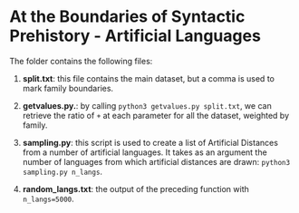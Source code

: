 # At the Boundaries of Syntactic Prehistory - Artificial Languages

The folder contains the following files:

1. **split.txt**: this file contains the main dataset, but a comma is used to mark family boundaries.

2. **getvalues.py.**: by calling ```python3 getvalues.py split.txt```, we can retrieve the ratio of ```+``` at each parameter for all the dataset, weighted by family.

3. **sampling.py**: this script is used to create a list of Artificial Distances from a number of artificial languages. It takes as an argument the number of languages from which artificial distances are drawn: ```python3 sampling.py n_langs```.

4. **random_langs.txt**: the output of the preceding function with ```n_langs=5000```.
